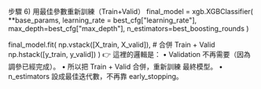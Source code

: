 步驟 6) 用最佳參數重新訓練（Train+Valid）
final_model = xgb.XGBClassifier(
    **base_params,
    learning_rate = best_cfg["learning_rate"],
    max_depth=best_cfg["max_depth"],
    n_estimators=best_boosting_rounds
)

final_model.fit(
    np.vstack([X_train, X_valid]),   # 合併 Train + Valid
    np.hstack([y_train, y_valid])
)
👉 這裡的邏輯是：
•	Validation 不再需要（因為調參已經完成）。
•	所以把 Train + Valid 合併，重新訓練 最終模型。
•	n_estimators 設成最佳迭代數，不再靠 early_stopping。
